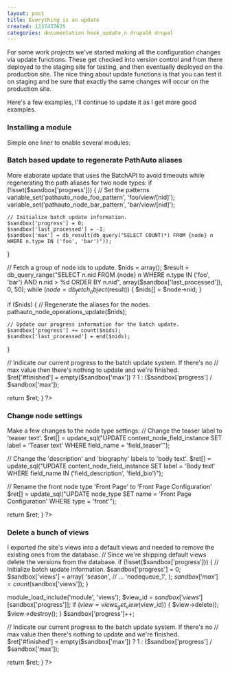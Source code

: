 ```yaml
---
layout: post
title: Everything is an update
created: 1237437625
categories: documentation hook_update_n drupal6 drupal
---
```

For some work projects we've started making all the configuration changes via update functions. These get checked into version control and from there deployed to the staging site for testing, and then eventually deployed on the production site. The nice thing about update functions is that you can test it on staging and be sure that exactly the same changes will occur on the production site. 

Here's a few examples, I'll continue to update it as I get more good examples.

<h3>Installing a module</h3>
Simple one liner to enable several modules:
<?php
function foo_update_6000(&$sandbox) {
  $ret = array();
  drupal_install_modules(array('devel', 'devel_node_access'));
  return $ret;
}
?>
<!--break-->
<h3>Batch based update to regenerate PathAuto aliases</h3>
More elaborate update that uses the BatchAPI to avoid timeouts while regenerating the path aliases for two node types:
<?php
function foo_update_6000(&$sandbox) {
  $ret = array();

  if (!isset($sandbox['progress'])) {
    // Set the patterns
    variable_set('pathauto_node_foo_pattern', 'foo/view/[nid]');
    variable_set('pathauto_node_bar_pattern', 'bar/view/[nid]');

    // Initialize batch update information.
    $sandbox['progress'] = 0;
    $sandbox['last_processed'] = -1;
    $sandbox['max'] = db_result(db_query("SELECT COUNT(*) FROM {node} n WHERE n.type IN ('foo', 'bar')"));
  }

  // Fetch a group of node ids to update.
  $nids = array();
  $result = db_query_range("SELECT n.nid FROM {node} n WHERE n.type IN ('foo', 'bar') AND n.nid > %d ORDER BY n.nid", array($sandbox['last_processed']), 0, 50);
  while ($node = db_fetch_object($result)) {
    $nids[] = $node->nid;
  }

  if ($nids) {
    // Regenerate the aliases for the nodes.
    pathauto_node_operations_update($nids);

    // Update our progress information for the batch update.
    $sandbox['progress'] += count($nids);
    $sandbox['last_processed'] = end($nids);
  }

  // Indicate our current progress to the batch update system. If there's no
  // max value then there's nothing to update and we're finished.
  $ret['#finished'] = empty($sandbox['max']) ? 1 : ($sandbox['progress'] / $sandbox['max']);

  return $ret;
}
?>

<h3>Change node settings</h3>
Make a few changes to the node type settings:
<?php
function foo_update_6001() {
  $ret = array();

  // Change the teaser label to 'teaser text'.
  $ret[] = update_sql("UPDATE content_node_field_instance SET label = 'Teaser text' WHERE field_name = 'field_teaser'");

  // Change the 'description' and 'biography' labels to 'body text'.
  $ret[] = update_sql("UPDATE content_node_field_instance SET label = 'Body text' WHERE field_name IN ('field_description', 'field_bio')");

  // Rename the front node type 'Front Page' to 'Front Page Configuration'
  $ret[] = update_sql("UPDATE node_type SET name = 'Front Page Configuration' WHERE type = 'front'");

  return $ret;
}
?>

<h3>Delete a bunch of views</h3>
I exported the site's views into a default views and needed to remove the existing ones from the database.
<?php
function foo_update_6001(&$sandbox) {
  $ret = array();

  // Since we're shipping default views delete the versions from the database.
  if (!isset($sandbox['progress'])) {
    // Initialize batch update information.
    $sandbox['progress'] = 0;
    $sandbox['views'] = array(
      'season',
   // ...
      'nodequeue_1',
    );
    $sandbox['max'] = count($sandbox['views']);
  }

  module_load_include('module', 'views');
  $view_id = $sandbox['views'][$sandbox['progress']];
  if ($view = views_get_view($view_id)) {
    $view->delete();
    $view->destroy();
  }
  $sandbox['progress']++;

  // Indicate our current progress to the batch update system. If there's no
  // max value then there's nothing to update and we're finished.
  $ret['#finished'] = empty($sandbox['max']) ? 1 : ($sandbox['progress'] / $sandbox['max']);

  return $ret;
}
?>
